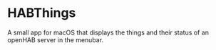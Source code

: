 # HABThings

A small app for macOS that displays the things and their status of an openHAB server in the menubar.

